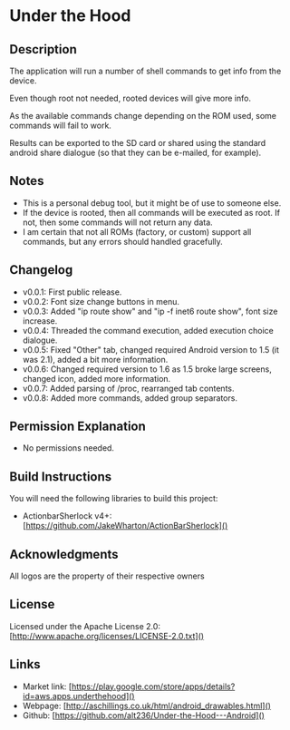 Under the Hood
========================
Description
-----------
The application will run a number of shell commands to get info from the device.

Even though root not needed, rooted devices will give more info.

As the available commands change depending on the ROM used, some commands will fail to work.

Results can be exported to the SD card or shared using the standard android share dialogue (so that they can be e-mailed, for example).

Notes
----------
* This is a personal debug tool, but it might be of use to someone else.
* If the device is rooted, then all commands will be executed as root. If not, then some commands will not return any data.
* I am certain that not all ROMs (factory, or custom) support all commands, but any errors should handled gracefully.

Changelog
-----------
* v0.0.1: First public release.
* v0.0.2: Font size change buttons in menu.
* v0.0.3: Added "ip route show" and "ip -f inet6 route show", font size increase.
* v0.0.4: Threaded the command execution, added execution choice dialogue.
* v0.0.5: Fixed "Other" tab, changed required Android version to 1.5 (it was 2.1), added a bit more information.
* v0.0.6: Changed required version to 1.6 as 1.5 broke large screens, changed icon, added more information.
* v0.0.7: Added parsing of /proc, rearranged tab contents.
* v0.0.8: Added more commands, added group separators.

Permission Explanation
-----------
* No permissions needed.

Build Instructions
--------------
You will need the following libraries to build this project:
* ActionbarSherlock v4+: [https://github.com/JakeWharton/ActionBarSherlock]()

Acknowledgments
-----------
All logos are the property of their respective owners

License
-----------
Licensed under the Apache License 2.0: [http://www.apache.org/licenses/LICENSE-2.0.txt]()
	
Links
-----------
* Market link: [https://play.google.com/store/apps/details?id=aws.apps.underthehood]()
* Webpage: [http://aschillings.co.uk/html/android_drawables.html]()
* Github: [https://github.com/alt236/Under-the-Hood---Android]()